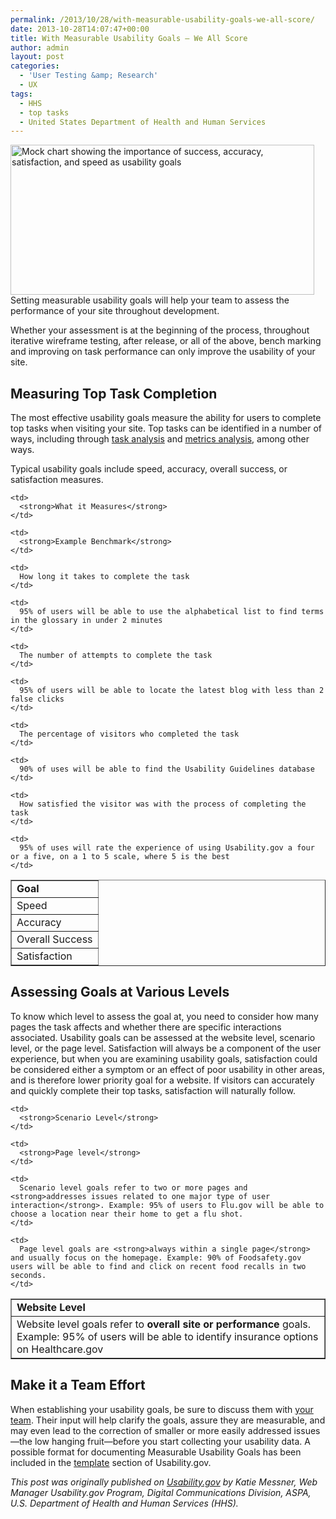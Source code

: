 ```yaml
---
permalink: /2013/10/28/with-measurable-usability-goals-we-all-score/
date: 2013-10-28T14:07:47+00:00
title: With Measurable Usability Goals – We All Score
author: admin
layout: post
categories:
  - 'User Testing &amp; Research'
  - UX
tags:
  - HHS
  - top tasks
  - United States Department of Health and Human Services
---
```


[<img class="size-full wp-image-99632 alignright" src="https://s3.amazonaws.com/sitesusa/wp-content/uploads/sites/212/2013/10/usability-chart-3.jpg" alt="Mock chart showing the importance of success, accuracy, satisfaction, and speed as usability goals" width="486" height="240" />](https://s3.amazonaws.com/sitesusa/wp-content/uploads/sites/212/2013/10/usability-chart-3.jpg)Setting measurable usability goals will help your team to assess the performance of your site throughout development.

Whether your assessment is at the beginning of the process, throughout iterative wireframe testing, after release, or all of the above, bench marking and improving on task performance can only improve the usability of your site.

## Measuring Top Task Completion

The most effective usability goals measure the ability for users to complete top tasks when visiting your site. Top tasks can be identified in a number of ways, including through [task analysis](http://www.usability.gov/how-to-and-tools/methods/task-analysis.html) and [metrics analysis](http://www.usability.gov/what-and-why/web-analytics.html), among other ways.

Typical usability goals include speed, accuracy, overall success, or satisfaction measures.<span style="line-height: 1.5em;"> </span>

<table border="1" cellspacing="1" cellpadding="5">
  <tr>
    <td>
      <strong>Goal</strong>
    </td>
    
    <td>
      <strong>What it Measures</strong>
    </td>
    
    <td>
      <strong>Example Benchmark</strong>
    </td>
  </tr>
  
  <tr>
    <td>
      Speed
    </td>
    
    <td>
      How long it takes to complete the task
    </td>
    
    <td>
      95% of users will be able to use the alphabetical list to find terms in the glossary in under 2 minutes
    </td>
  </tr>
  
  <tr>
    <td>
      Accuracy
    </td>
    
    <td>
      The number of attempts to complete the task
    </td>
    
    <td>
      95% of users will be able to locate the latest blog with less than 2 false clicks
    </td>
  </tr>
  
  <tr>
    <td>
      Overall Success
    </td>
    
    <td>
      The percentage of visitors who completed the task
    </td>
    
    <td>
      90% of uses will be able to find the Usability Guidelines database
    </td>
  </tr>
  
  <tr>
    <td>
      Satisfaction
    </td>
    
    <td>
      How satisfied the visitor was with the process of completing the task
    </td>
    
    <td>
      95% of uses will rate the experience of using Usability.gov a four or a five, on a 1 to 5 scale, where 5 is the best
    </td>
  </tr>
</table>

## Assessing Goals at Various Levels

To know which level to assess the goal at, you need to consider how many pages the task affects and whether there are specific interactions associated. Usability goals can be assessed at the website level, scenario level, or the page level. Satisfaction will always be a component of the user experience, but when you are examining usability goals, satisfaction could be considered either a symptom or an effect of poor usability in other areas, and is therefore lower priority goal for a website. If visitors can accurately and quickly complete their top tasks, satisfaction will naturally follow.

<table border="1" cellspacing="1" cellpadding="5">
  <tr>
    <td>
      <strong>Website Level</strong>
    </td>
    
    <td>
      <strong>Scenario Level</strong>
    </td>
    
    <td>
      <strong>Page level</strong>
    </td>
  </tr>
  
  <tr>
    <td>
      Website level goals refer to <strong>overall site or performance</strong> goals. Example: 95% of users will be able to identify insurance options on Healthcare.gov
    </td>
    
    <td>
      Scenario level goals refer to two or more pages and <strong>addresses issues related to one major type of user interaction</strong>. Example: 95% of users to Flu.gov will be able to choose a location near their home to get a flu shot.
    </td>
    
    <td>
      Page level goals are <strong>always within a single page</strong> and usually focus on the homepage. Example: 90% of Foodsafety.gov users will be able to find and click on recent food recalls in two seconds.
    </td>
  </tr>
</table>

## Make it a Team Effort

When establishing your usability goals, be sure to discuss them with [your team](http://www.usability.gov/how-to-and-tools/methods/project-team.html). Their input will help clarify the goals, assure they are measurable, and may even lead to the correction of smaller or more easily addressed issues—the low hanging fruit—before you start collecting your usability data. A possible format for documenting Measurable Usability Goals has been included in the [template](http://www.usability.gov/how-to-and-tools/resources/templates/measurable-usability-goals-template.html) section of Usability.gov.

_This post was originally published on <a href="http://www.usability.gov/get-involved/blog/2013/09/measurable-usability-goals.html" target="_blank">Usability.gov</a> by Katie Messner, Web Manager Usability.gov Program, Digital Communications Division, ASPA, U.S. Department of Health and Human Services (HHS)._